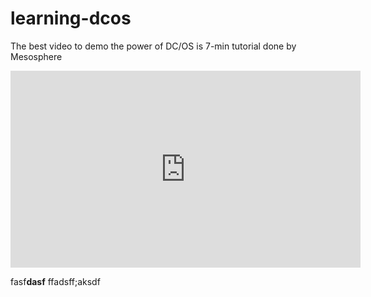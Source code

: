 # learning-dcos

The best video to demo the power of DC/OS is 7-min tutorial done by Mesosphere

<iframe width="560" height="315" src="https://www.youtube.com/embed/0I6qG9RQUnY" frameborder="0" allowfullscreen></iframe>

fasf**dasf**
ffadsff;aksdf
